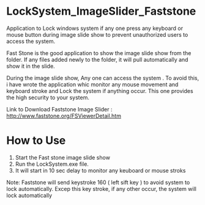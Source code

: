 # LockSystem_ImageSlider_Faststone
Application to Lock windows system if any one press any keyboard or mouse button during image slide show to prevent unauthorized users to access the system.

Fast Stone is the good application to show the image slide show from the folder. If any files added newly to the folder, it will pull automatically and show it in the slide.

During the image slide show, Any one can access the system .  To avoid this, i have wrote the application whic monitor any mouse movement and keyboard stroke and Lock the system if anything occur. This one provides the high security to your system. 

Link to Download Faststone Image Slider : http://www.faststone.org/FSViewerDetail.htm

# How to Use
1. Start the Fast stone image slide show
2. Run the LockSystem.exe file.
3. It will start in 10 sec delay to monitor any keuboard or mouse stroks

Note: Faststone will send keystroke 160 ( left sift key ) to avoid system to lock automatically. Excep this key stroke, if any other occur, the system will lock automatically

